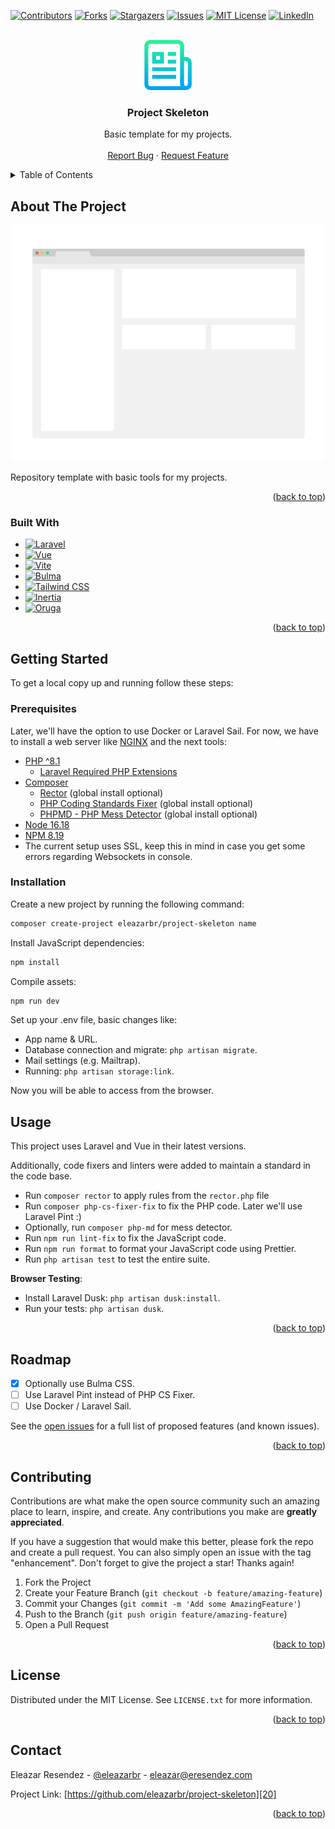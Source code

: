 <a name="readme-top"></a>

<!-- PROJECT SHIELDS -->
[![Contributors][image-1]][1]
[![Forks][image-2]][2]
[![Stargazers][image-3]][3]
[![Issues][image-4]][4]
[![MIT License][image-5]][5]
[![LinkedIn][image-6]][6]

<!-- PROJECT LOGO -->
<br />
<div align="center">
  <a href="https://github.com/eleazarbr/project-skeleton">
    <img src="public/logo.png" alt="Logo" width="80" height="80">
  </a>
  <h3 align="center">Project Skeleton</h3>
  <p align="center">
    Basic template for my projects.
    <!-- <br /> -->
    <!-- <a href="https://github.com/eleazarbr/project-skeleton"><strong>Explore the docs »</strong></a> -->
    <br />
    <br />
    <!-- <a href="https://github.com/eleazarbr/project-skeleton">View Demo</a>
    · -->
    <a href="https://github.com/eleazarbr/project-skeleton/issues">Report Bug</a>
    ·
    <a href="https://github.com/eleazarbr/project-skeleton/issues">Request Feature</a>
  </p>
</div>

<!-- TABLE OF CONTENTS -->
<details>
  <summary>Table of Contents</summary>
  <ol>
```
<li>
  <a href="#about-the-project">About The Project</a>
  <ul>
    <li><a href="#built-with">Built With</a></li>
  </ul>
</li>
<li>
  <a href="#getting-started">Getting Started</a>
  <ul>
    <li><a href="#prerequisites">Prerequisites</a></li>
    <li><a href="#installation">Installation</a></li>
  </ul>
</li>
<li><a href="#usage">Usage</a></li>
<li><a href="#roadmap">Roadmap</a></li>
<li><a href="#contributing">Contributing</a></li>
<li><a href="#license">License</a></li>
<li><a href="#contact">Contact</a></li>
```
  </ol>
</details>

<!-- ABOUT THE PROJECT -->
## About The Project

[![Project Skeleton Screen Shot][image-7]][7]

Repository template with basic tools for my projects.

<p align="right">(<a href="#readme-top">back to top</a>)</p>

### Built With

* [![Laravel][image-13]][13]
* [![Vue][image-10]][10]
* [![Vite][image-11]][11]
* [![Bulma][image-9]][9]
* [![Tailwind CSS][image-14]][14]
* [![Inertia][image-12]][12]
* [![Oruga][image-8]][8]

<p align="right">(<a href="#readme-top">back to top</a>)</p>

<!-- GETTING STARTED -->
## Getting Started

To get a local copy up and running follow these steps:

### Prerequisites

Later, we'll have the option to use Docker or Laravel Sail. For now, we have to install a web server like [NGINX](https://www.nginx.com/) and the next tools:

- [PHP ^8.1](https://www.php.net/)
  - [Laravel Required PHP Extensions](https://laravel.com/docs/7.x#server-requirements)
- [Composer](https://getcomposer.org/)
  - [Rector](https://getrector.org/) (global install optional)
  - [PHP Coding Standards Fixer](https://github.com/PHP-CS-Fixer/PHP-CS-Fixer) (global install optional)
  - [PHPMD - PHP Mess Detector](https://phpmd.org/) (global install optional)
- [Node 16.18](https://nodejs.org/en/)
- [NPM 8.19](https://www.npmjs.com/)
- The current setup uses SSL, keep this in mind in case you get some errors regarding Websockets in console.

### Installation

Create a new project by running the following command:

```bash
composer create-project eleazarbr/project-skeleton name
```

Install JavaScript dependencies:

```bash
npm install
```

Compile assets:

```bash
npm run dev
```

Set up your .env file, basic changes like:

- App name & URL.
- Database connection and migrate: `php artisan migrate`.
- Mail settings (e.g. Mailtrap).
- Running: `php artisan storage:link`.

Now you will be able to access from the browser.

<!-- USAGE EXAMPLES -->
## Usage

This project uses Laravel and Vue in their latest versions.

Additionally, code fixers and linters were added to maintain a standard in the code base.

- Run `composer rector` to apply rules from the `rector.php` file
- Run `composer php-cs-fixer-fix` to fix the PHP code.
Later we'll use Laravel Pint :)
- Optionally, run `composer php-md` for mess detector.
- Run `npm run lint-fix` to fix the JavaScript code.
- Run `npm run format` to format your JavaScript code using Prettier.
- Run `php artisan test` to test the entire suite.

**Browser Testing**:

- Install Laravel Dusk: `php artisan dusk:install`.
- Run your tests: `php artisan dusk`.

<p align="right">(<a href="#readme-top">back to top</a>)</p>

<!-- ROADMAP -->
## Roadmap

- [x] Optionally use Bulma CSS.
- [ ] Use Laravel Pint instead of PHP CS Fixer.
- [ ] Use Docker / Laravel Sail.

See the [open issues][18] for a full list of proposed features (and known issues).

<p align="right">(<a href="#readme-top">back to top</a>)</p>

<!-- CONTRIBUTING -->
## Contributing

Contributions are what make the open source community such an amazing place to learn, inspire, and create. Any contributions you make are **greatly appreciated**.

If you have a suggestion that would make this better, please fork the repo and create a pull request. You can also simply open an issue with the tag "enhancement".
Don't forget to give the project a star! Thanks again!

1. Fork the Project
2. Create your Feature Branch (`git checkout -b feature/amazing-feature`)
3. Commit your Changes (`git commit -m 'Add some AmazingFeature'`)
4. Push to the Branch (`git push origin feature/amazing-feature`)
5. Open a Pull Request

<p align="right">(<a href="#readme-top">back to top</a>)</p>

<!-- LICENSE -->
## License

Distributed under the MIT License. See `LICENSE.txt` for more information.

<p align="right">(<a href="#readme-top">back to top</a>)</p>

<!-- CONTACT -->
## Contact

Eleazar Resendez - [@eleazarbr][19] - eleazar@eresendez.com

Project Link: [https://github.com/eleazarbr/project-skeleton][20]

<p align="right">(<a href="#readme-top">back to top</a>)</p>

<!-- MARKDOWN LINKS & IMAGES -->
<!-- https://www.markdownguide.org/basic-syntax/#reference-style-links -->

[1]:	https://github.com/eleazarbr/project-skeleton/graphs/contributors
[2]:	https://github.com/eleazarbr/project-skeleton/network/members
[3]:	https://github.com/eleazarbr/project-skeleton/stargazers
[4]:	https://github.com/eleazarbr/project-skeleton/issues
[5]:	https://github.com/eleazarbr/project-skeleton/blob/master/LICENSE.txt
[6]:	https://linkedin.com/in/eresendez
[7]:	https://example.com
[8]:	https://oruga.io/
[9]:	https://bulma.io/
[10]:	https://vuejs.org/
[11]:	https://vitejs.dev/
[12]:	https://inertiajs.com/
[13]:	https://laravel.com
[14]:	https://tailwindcss.com/
[18]:	https://github.com/eleazarbr/project-skeleton/issues
[19]:	https://twitter.com/eleazarbr
[20]:	https://github.com/eleazarbr/project-skeleton


[image-1]:	https://img.shields.io/github/contributors/eleazarbr/project-skeleton.svg?style=for-the-badge
[image-2]:	https://img.shields.io/github/forks/eleazarbr/project-skeleton.svg?style=for-the-badge
[image-3]:	https://img.shields.io/github/stars/eleazarbr/project-skeleton.svg?style=for-the-badge
[image-4]:	https://img.shields.io/github/issues/eleazarbr/project-skeleton.svg?style=for-the-badge
[image-5]:	https://img.shields.io/github/license/eleazarbr/project-skeleton.svg?style=for-the-badge
[image-6]:	https://img.shields.io/badge/-LinkedIn-black.svg?style=for-the-badge&logo=linkedin&colorB=555
[image-7]:	public/screenshot.png
[image-8]:	https://img.shields.io/badge/Oruga-243A21?style=for-the-badge&logo=oruga&logoColor=white
[image-9]:	https://img.shields.io/badge/Bulma-63C498?style=for-the-badge&logo=bulma&logoColor=white
[image-10]:	https://img.shields.io/badge/Vue.js-35495E?style=for-the-badge&logo=vuedotjs&logoColor=4FC08D
[image-11]:	https://img.shields.io/badge/Vite-242424?style=for-the-badge&logo=vite
[image-12]:	https://img.shields.io/badge/Inertia-B794F4?style=for-the-badge&logo=inertiajs&logoColor=white
[image-13]:	https://img.shields.io/badge/Laravel-FF2D20?style=for-the-badge&logo=laravel&logoColor=white
[image-14]:	https://img.shields.io/badge/TailwindCSS-38BDF8?style=for-the-badge&logo=tailwindcss&logoColor=white
